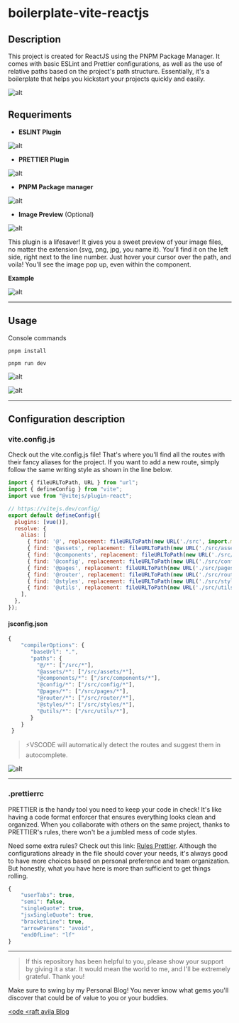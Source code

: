 # boilerplate-vite-reactjs

## Description

This project is created for ReactJS using the PNPM Package Manager. It comes with basic ESLint and Prettier configurations, as well as the use of relative paths based on the project's path structure. Essentially, it's a boilerplate that helps you kickstart your projects quickly and easily.

![alt](./readme/review.png)

## Requeriments 

- **ESLINT Plugin**

![alt](./readme/eslint.png)

- **PRETTIER Plugin**

![alt](./readme/prettier.png)

- **PNPM Package manager**

![alt](./readme/pnpm.png)

- **Image Preview** (Optional)

![alt](./readme/imagepreview.png)

This plugin is a lifesaver! It gives you a sweet preview of your image files, no matter the extension (svg, png, jpg, you name it). You'll find it on the left side, right next to the line number. Just hover your cursor over the path, and voila! You'll see the image pop up, even within the component.

**Example**

![alt](./readme/previewexample.png)

---

## Usage
Console commands

```shell
pnpm install
```

```shell
pnpm run dev
```

![alt](./readme/pnpminstall.png)

![alt](./readme/pnpmrundev.png)


---
## Configuration description

### vite.config.js

Check out the vite.config.js file! That's where you'll find all the routes with their fancy aliases for the project. If you want to add a new route, simply follow the same writing style as shown in the line below.

```js
import { fileURLToPath, URL } from "url";
import { defineConfig } from "vite";
import vue from "@vitejs/plugin-react";

// https://vitejs.dev/config/
export default defineConfig({
  plugins: [vue()],
  resolve: {
    alias: [
      { find: '@', replacement: fileURLToPath(new URL('./src', import.meta.url)) },
      { find: '@assets', replacement: fileURLToPath(new URL('./src/assets', import.meta.url)) },
      { find: '@components', replacement: fileURLToPath(new URL('./src/components', import.meta.url)) },
      { find: '@config', replacement: fileURLToPath(new URL('./src/config', import.meta.url)) },
      { find: '@pages', replacement: fileURLToPath(new URL('./src/pages', import.meta.url)) },
      { find: '@router', replacement: fileURLToPath(new URL('./src/router', import.meta.url)) },
      { find: '@styles', replacement: fileURLToPath(new URL('./src/styles', import.meta.url)) },
      { find: '@utils', replacement: fileURLToPath(new URL('./src/utils', import.meta.url)) },
    ],
  },
});
```

#### jsconfig.json

```js
{
    "compilerOptions": {
       "baseUrl": ".",
       "paths": {
         "@/*": ["/src/*"],
         "@assets/*": ["/src/assets/*"],
         "@components/*": ["/src/components/*"],
         "@config/*": ["/src/config/*"],
         "@pages/*": ["/src/pages/*"],
         "@router/*": ["/src/router/*"],
         "@styles/*": ["/src/styles/*"],
         "@utils/*": ["/src/utils/*"],
       }
    }
 }
```

> ⚡VSCODE will automatically detect the routes and suggest them in autocomplete.

![alt](./readme/autocomplete.png)

---
### .prettierrc

PRETTIER is the handy tool you need to keep your code in check! It's like having a code format enforcer that ensures everything looks clean and organized. When you collaborate with others on the same project, thanks to PRETTIER's rules, there won't be a jumbled mess of code styles.

Need some extra rules? Check out this link: [Rules Prettier]([/guides/content/editing-an-existing-page](https://prettier.io/docs/en/options.html)). Although the configurations already in the file should cover your needs, it's always good to have more choices based on personal preference and team organization. But honestly, what you have here is more than sufficient to get things rolling.


```js
{
    "userTabs": true,
    "semi": false,
    "singleQuote": true,
    "jsxSingleQuote": true,
    "bracketLine": true,
    "arrowParens": "avoid",
    "endOfLine": "lf"
}
```

---

> If this repository has been helpful to you, please show your support by giving it a star. It would mean the world to me, and I'll be extremely grateful. Thank you!


Make sure to swing by my Personal Blog! You never know what gems you'll discover that could be of value to you or your buddies.

[<ode <raft avila Blog](https://codecraftavila.super.site/)
